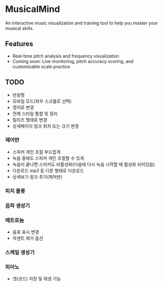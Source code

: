# MusicalMind

An interactive music visualization and training tool to help you master your musical skills.

## Features
- Real-time pitch analysis and frequency visualization
- Coming soon: Live monitoring, pitch accuracy scoring, and customizable scale practice

## TODO

* 반응형
* 모바일 모드(좌우 스크롤로 선택)
* 영어로 변경
* 전체 스타일 통합 및 정리
* 릴리즈 형태로 변경
* 상세페이지 링크 위치 또는 크기 변경

### 제어반

* 스피커 게인 조절 부드럽게
* 녹음 중에도 스피커 게인 조절할 수 있게
* 녹음이 끝나면 스피커도 비활성화(다음에 다시 녹음 시작할 때 활성화 되어있음)
* 다운로드 mp3 등 다른 형태로 다운로드
* 상세보기 링크 추가(제어반)

### 피치 플롯

### 음파 생성기

### 메트로놈

* 음표 표시 변경
* 악센트 제거 옵션

### 스케일 생성기

### 피아노

* 셋(코드) 저장 및 재생 기능